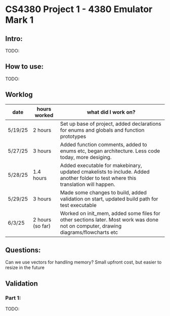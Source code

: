 # CS4380 Project 1 - 4380 Emulator Mark 1

## Intro:
TODO: 


## How to use:
TODO: 

## Worklog
|date | hours worked | what did I work on? |
|-----|--------------|---------------------|
|5/19/25| 2 hours | Set up base of project, added declarations for enums and globals and function prototypes  |
|5/27/25 | 3 hours | Added function comments, added to enums etc, began architecture. Less code today, more desiging. | 
|5/28/25 | 1.4 hours | Added executable for makebinary, updated cmakelists to include. Added another folder to test where this translation will happen. |
|5/29/25 | 3 hours | Made some changes to build, added validation on start, updated build path for test executable | 
|6/3/25 | 2 hours (so far) | Worked on init_mem, added some files for other sections later. Most work was done not on computer, drawing diagrams/flowcharts etc|
## Questions: 
Can we use vectors for handling memory? Small upfront cost, but easier to resize in the future

## Validation
### Part 1:
TODO: 